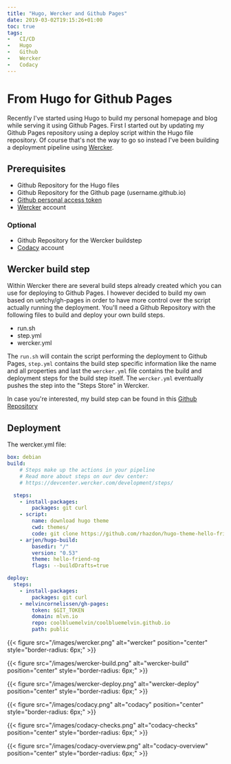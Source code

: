 ```yaml
---
title: "Hugo, Wercker and Github Pages"
date: 2019-03-02T19:15:26+01:00
toc: true
tags:
-   CI/CD
-   Hugo
-   Github
-   Wercker
-   Codacy
---
```


# From Hugo for Github Pages

Recently I've started using Hugo to build my personal homepage and blog while serving it using Github Pages. First I started out by updating my Github Pages repository using a deploy script within the Hugo file repository. Of course that's not the way to go so instead I've been building a deployment pipeline using [Wercker](https://app.wercker.com/melvincornelissen/mlvn.io/installing/).

## Prerequisites

-   Github Repository for the Hugo files
-   Github Repository for the Github page (username.github.io)
-   [Github personal access token](https://github.com/settings/tokens)
-   [Wercker](https://app.wercker.com/) account

### Optional

-   Github Repository for the Wercker buildstep
-   [Codacy](https://www.codacy.com/) account

## Wercker build step

Within Wercker there are several build steps already created which you can use for deploying to Github Pages. I however decided to build my own based on uetchy/gh-pages in order to have more control over the script actually running the deployment. You'll need a Github Repository with the following files to build and deploy your own build steps.

-   run.sh
-   step.yml
-   wercker.yml

The `run.sh` will contain the script performing the deployment to Github Pages, `step.yml` contains the build step specific information like the name and all properties and last the `wercker.yml` file contains the build and deployment steps for the build step itself. The `wercker.yml` eventually pushes the step into the "Steps Store" in Wercker.

In case you're interested, my build step can be found in this [Github Repository](https://github.com/coolbluemelvin/wercker-step-gh-pages)

## Deployment

The wercker.yml file:
```yaml
box: debian
build:
    # Steps make up the actions in your pipeline
    # Read more about steps on our dev center:
    # https://devcenter.wercker.com/development/steps/

  steps:
    - install-packages:
        packages: git curl
    - script:
        name: download hugo theme
        cwd: themes/
        code: git clone https://github.com/rhazdon/hugo-theme-hello-friend-ng.git hello-friend-ng
    - arjen/hugo-build:
        basedir: "/"
        version: "0.53"
        theme: hello-friend-ng
        flags: --buildDrafts=true

deploy:
  steps:
    - install-packages:
        packages: git curl
    - melvincornelissen/gh-pages:
        token: $GIT_TOKEN
        domain: mlvn.io
        repo: coolbluemelvin/coolbluemelvin.github.io
        path: public
```

{{< figure src="/images/wercker.png" alt="wercker" position="center" style="border-radius: 6px;" >}}

{{< figure src="/images/wercker-build.png" alt="wercker-build" position="center" style="border-radius: 6px;" >}}

{{< figure src="/images/wercker-deploy.png" alt="wercker-deploy" position="center" style="border-radius: 6px;" >}}

{{< figure src="/images/codacy.png" alt="codacy" position="center" style="border-radius: 6px;" >}}

{{< figure src="/images/codacy-checks.png" alt="codacy-checks" position="center" style="border-radius: 6px;" >}}

{{< figure src="/images/codacy-overview.png" alt="codacy-overview" position="center" style="border-radius: 6px;" >}}
